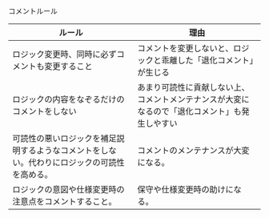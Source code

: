 コメントルール

| ルール                                                                                       | 理由                                                                                           |
| -------------------------------------------------------------------------------------------- | ---------------------------------------------------------------------------------------------- |
| ロジック変更時、同時に必ずコメントも変更すること                                             | コメントを変更しないと、ロジックと乖離した「退化コメント」が生じる                             |
| ロジックの内容をなぞるだけのコメントをしない                                                 | あまり可読性に貢献しない上、コメントメンテナンスが大変になるので「退化コメント」も発生しやすい |
| 可読性の悪いロジックを補足説明するようなコメントをしない。代わりにロジックの可読性を高める。 | コメントのメンテナンスが大変になる。                                                           |
| ロジックの意図や仕様変更時の注意点をコメントすること。                                       | 保守や仕様変更時の助けになる。                                                                                               |

